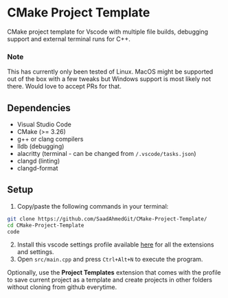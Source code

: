 # CMake Project Template
CMake project template for Vscode with multiple file builds, debugging support and external terminal runs for C++.
### Note
This has currently only been tested of Linux. MacOS might be supported out of the box with a few tweaks but Windows support is most likely not there. Would love to accept PRs for that.
## Dependencies
- Visual Studio Code
- CMake (>= 3.26)
- g++ or clang compilers
- lldb (debugging)
- alacritty (terminal - can be changed from `/.vscode/tasks.json`)
- clangd (linting)
- clangd-format

## Setup
  1. Copy/paste the following commands in your terminal:
```bash
git clone https://github.com/SaadAhmedGit/CMake-Project-Template/
cd CMake-Project-Template
code
```
  2. Install this vscode settings profile available [here](https://vscode.dev/profile/github/6e9a3a76efe906fd0bac651148779973) for all the extensions and settings.
  3. Open `src/main.cpp` and press `Ctrl+Alt+N` to execute the program.

Optionally, use the **Project Templates** extension that comes with the profile to save current project as a template and create projects in other folders without cloning from github everytime.
